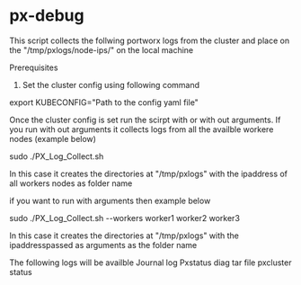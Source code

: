 # px-debug
This script collects the follwing portworx logs from the cluster and place on the "/tmp/pxlogs/node-ips/" on the local machine

Prerequisites
1) Set the cluster config using following command

export KUBECONFIG="Path to the config yaml file"


Once the cluster config is set run the scirpt  with or with out arguments. 
If you run with out arguments it collects  logs from all the availble workere nodes (example below)


sudo ./PX_Log_Collect.sh 

In this case it creates the directories at "/tmp/pxlogs" with the ipaddress of all workers nodes as folder name  

if you want to run with arguments then example below

sudo ./PX_Log_Collect.sh   --workers worker1 worker2 worker3

In this case it creates the directories at "/tmp/pxlogs" with the ipaddresspassed as arguments as the folder name

The following logs will be availble
Journal log
Pxstatus
diag tar file
pxcluster status





